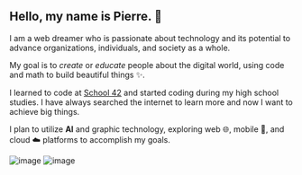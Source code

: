 ## Hello, my name is Pierre. 👋

I am a web dreamer who is passionate about technology and its potential to advance organizations, individuals, and society as a whole. 

My goal is to *create* or *educate* people about the digital world, using code and math to build beautiful things ✨. 

I learned to code at [School 42](https://www.42.fr/) and started coding during my high school studies. I have always searched the internet to learn more and now I want to achieve big things. 

I plan to utilize **AI** and graphic technology, exploring web 🌐, mobile 📱, and cloud ☁️ platforms to accomplish my goals.

![image](https://psemsari-card.vercel.app/api/top-langs/?username=psemsari&theme=blue-green&layout=compact) ![image](https://psemsari-card.vercel.app/api?username=psemsari&theme=blue-green) 
